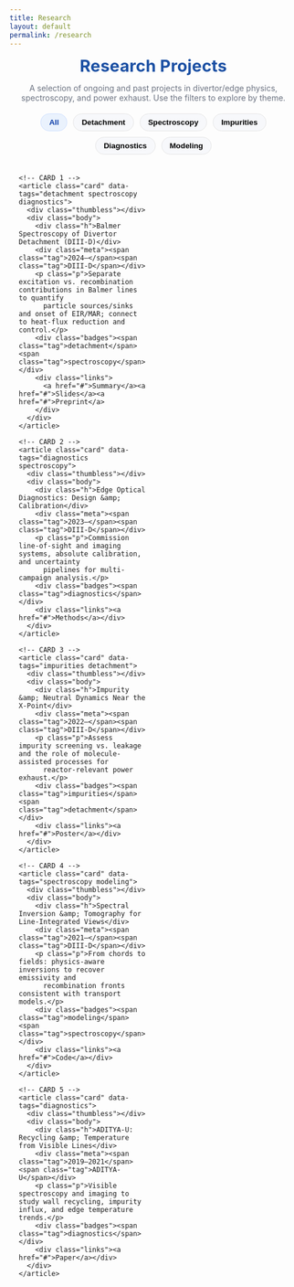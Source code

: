 ```yaml
---
title: Research
layout: default
permalink: /research
---
```


<style>
/* ====== Projects page ====== */
:root{
  --page-w: 1100px;
  --ink:#0d3ea9; --ink-2:#1a4fa3; --muted:#6b7280;
  --card:#fff; --bg:transparent; --ring:#e6e6e6;
}

.projects-wrap{max-width:var(--page-w);margin:0 auto;padding:0 1rem 2rem}
.projects-title{text-align:center;font-weight:700;letter-spacing:.2px;margin:.2rem 0 1.2rem;
  font-size:clamp(1.8rem,2.6vw,2.2rem);color:var(--ink-2)}
.projects-sub{color:var(--muted);text-align:center;margin:-.4rem auto 1.2rem;max-width:800px}

/* filter bar */
.filters{display:flex;gap:10px;flex-wrap:wrap;justify-content:center;margin:10px 0 20px}
.filter-btn{border:1px solid var(--ring);background:#f7f8fb;border-radius:999px;padding:7px 14px;
  font-weight:600;cursor:pointer}
.filter-btn.active{background:#eaf2fd;color:var(--ink);border-color:#cfe0ff}

/* grid */
.grid{display:grid;grid-template-columns:repeat(3,minmax(0,1fr));gap:18px}
@media (max-width:980px){.grid{grid-template-columns:repeat(2,1fr)}}
@media (max-width:620px){.grid{grid-template-columns:1fr}}

/* card */
.card{background:var(--card);border:1px solid var(--ring);border-radius:12px;overflow:hidden;
  transition:box-shadow .2s, transform .1s}
.card:hover{box-shadow:0 8px 24px rgba(13,62,169,.12);transform:translateY(-1px)}

/* header strip used when no image */
.thumbless{
  height:8px; width:100%;
  background: linear-gradient(90deg,#eaf2fd,#dbeafe,#c7f9e9);
}

/* body */
.body{padding:14px 16px 16px}
.h{margin:2px 0 6px;font-weight:700;color:#0d3ea9;font-size:1.05rem}
.meta{display:flex;gap:10px;flex-wrap:wrap;margin:0 0 8px;color:var(--muted);font-size:.92rem}
.tag{border:1px solid var(--ring);border-radius:999px;padding:2px 8px;font-size:.82rem}
.p{color:#222;line-height:1.55;margin:0}
.links{display:flex;gap:12px;margin-top:10px}
.links a{color:var(--ink);text-decoration:underline}
.badges{display:flex;gap:6px;flex-wrap:wrap;margin:8px 0 0}
</style>

<div class="projects-wrap">
  <h1 class="projects-title">Research Projects</h1>
  <p class="projects-sub">
    A selection of ongoing and past projects in divertor/edge physics, spectroscopy, and power exhaust.
    Use the filters to explore by theme.
  </p>

  <!-- Filters -->
  <div class="filters" id="filters">
    <button class="filter-btn active" data-tag="all">All</button>
    <button class="filter-btn" data-tag="detachment">Detachment</button>
    <button class="filter-btn" data-tag="spectroscopy">Spectroscopy</button>
    <button class="filter-btn" data-tag="impurities">Impurities</button>
    <button class="filter-btn" data-tag="diagnostics">Diagnostics</button>
    <button class="filter-btn" data-tag="modeling">Modeling</button>
  </div>

  <!-- Grid -->
  <div class="grid" id="grid">

    <!-- CARD 1 -->
    <article class="card" data-tags="detachment spectroscopy diagnostics">
      <div class="thumbless"></div>
      <div class="body">
        <div class="h">Balmer Spectroscopy of Divertor Detachment (DIII-D)</div>
        <div class="meta"><span class="tag">2024–</span><span class="tag">DIII-D</span></div>
        <p class="p">Separate excitation vs. recombination contributions in Balmer lines to quantify
          particle sources/sinks and onset of EIR/MAR; connect to heat-flux reduction and control.</p>
        <div class="badges"><span class="tag">detachment</span><span class="tag">spectroscopy</span></div>
        <div class="links">
          <a href="#">Summary</a><a href="#">Slides</a><a href="#">Preprint</a>
        </div>
      </div>
    </article>

    <!-- CARD 2 -->
    <article class="card" data-tags="diagnostics spectroscopy">
      <div class="thumbless"></div>
      <div class="body">
        <div class="h">Edge Optical Diagnostics: Design &amp; Calibration</div>
        <div class="meta"><span class="tag">2023–</span><span class="tag">DIII-D</span></div>
        <p class="p">Commission line-of-sight and imaging systems, absolute calibration, and uncertainty
          pipelines for multi-campaign analysis.</p>
        <div class="badges"><span class="tag">diagnostics</span></div>
        <div class="links"><a href="#">Methods</a></div>
      </div>
    </article>

    <!-- CARD 3 -->
    <article class="card" data-tags="impurities detachment">
      <div class="thumbless"></div>
      <div class="body">
        <div class="h">Impurity &amp; Neutral Dynamics Near the X-Point</div>
        <div class="meta"><span class="tag">2022–</span><span class="tag">DIII-D</span></div>
        <p class="p">Assess impurity screening vs. leakage and the role of molecule-assisted processes for
          reactor-relevant power exhaust.</p>
        <div class="badges"><span class="tag">impurities</span><span class="tag">detachment</span></div>
        <div class="links"><a href="#">Poster</a></div>
      </div>
    </article>

    <!-- CARD 4 -->
    <article class="card" data-tags="spectroscopy modeling">
      <div class="thumbless"></div>
      <div class="body">
        <div class="h">Spectral Inversion &amp; Tomography for Line-Integrated Views</div>
        <div class="meta"><span class="tag">2021–</span><span class="tag">DIII-D</span></div>
        <p class="p">From chords to fields: physics-aware inversions to recover emissivity and
          recombination fronts consistent with transport models.</p>
        <div class="badges"><span class="tag">modeling</span><span class="tag">spectroscopy</span></div>
        <div class="links"><a href="#">Code</a></div>
      </div>
    </article>

    <!-- CARD 5 -->
    <article class="card" data-tags="diagnostics">
      <div class="thumbless"></div>
      <div class="body">
        <div class="h">ADITYA-U: Recycling &amp; Temperature from Visible Lines</div>
        <div class="meta"><span class="tag">2019–2021</span><span class="tag">ADITYA-U</span></div>
        <p class="p">Visible spectroscopy and imaging to study wall recycling, impurity influx, and edge temperature trends.</p>
        <div class="badges"><span class="tag">diagnostics</span></div>
        <div class="links"><a href="#">Paper</a></div>
      </div>
    </article>

  </div>
</div>

<script>
/* simple tag filter */
const buttons=[...document.querySelectorAll('.filter-btn')];
const cards=[...document.querySelectorAll('.card')];
buttons.forEach(b=>b.addEventListener('click',()=>{
  buttons.forEach(x=>x.classList.remove('active')); b.classList.add('active');
  const tag=b.dataset.tag;
  cards.forEach(c=>{
    const have = c.dataset.tags.split(' ');
    c.style.display = (tag==='all'||have.includes(tag)) ? '' : 'none';
  });
}));
</script>
